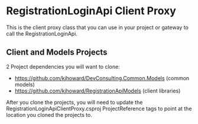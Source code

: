 # RegistrationLoginApi Client Proxy

This is the client proxy class that you can use in your project or gateway to call the RegistrationLoginApi.

## Client and Models Projects
2 Project dependencies you will want to clone:
- https://github.com/kjhoward/DevConsulting.Common.Models (common models)
- https://github.com/kjhoward/RegistrationApiModels (client libraries)

After you clone the projects, you will need to update the RegistrationLoginApiClientProxy.csproj ProjectReference tags to point at the location you cloned the projects to.